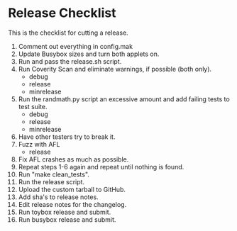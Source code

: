# Release Checklist

This is the checklist for cutting a release.

1.	Comment out everything in config.mak
2.	Update Busybox sizes and turn both applets on.
3.	Run and pass the release.sh script.
4.	Run Coverity Scan and eliminate warnings, if possible (both only).
	* debug
	* release
	* minrelease
5.	Run the randmath.py script an excessive amount and add failing tests to
	test suite.
	* debug
	* release
	* minrelease
6.	Have other testers try to break it.
7.	Fuzz with AFL
	* release
8.	Fix AFL crashes as much as possible.
9.	Repeat steps 1-6 again and repeat until nothing is found.
10.	Run "make clean_tests".
11.	Run the release script.
12.	Upload the custom tarball to GitHub.
13.	Add sha's to release notes.
14.	Edit release notes for the changelog.
15.	Run toybox release and submit.
16.	Run busybox release and submit.
